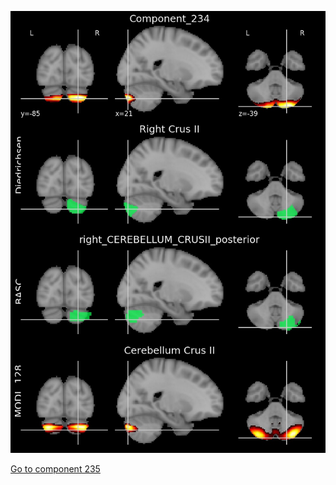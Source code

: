 ![234](preliminary/234.jpg "Component 234")

[Go to component 235](https://parietal-inria.github.io/MODL_atlas/256/235 "Component 235")
